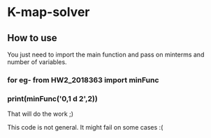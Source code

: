 # K-map-solver
## How to use  
You just need to import the main function and pass on minterms and number of variables.  
### for eg- from HW2_2018363 import minFunc  
### print(minFunc('0,1 d 2',2))  
That will do the work ;)
  
    
      
This code is not general. It might fail on some cases :(
